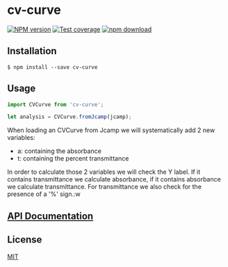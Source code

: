 # cv-curve

[![NPM version][npm-image]][npm-url]
[![Test coverage][codecov-image]][codecov-url]
[![npm download][download-image]][download-url]

## Installation

`$ npm install --save cv-curve`

## Usage

```js
import CVCurve from 'cv-curve';

let analysis = CVCurve.fromJcamp(jcamp);
```

When loading an CVCurve from Jcamp we will systematically add 2 new variables:

- a: containing the absorbance
- t: containing the percent transmittance

In order to calculate those 2 variables we will check the Y label. If it contains
transmittance we calculate absorbance, if it contains absorbance we calculate transmittance.
For transmittance we also check for the presence of a '%' sign.:w

## [API Documentation](https://cheminfo.github.io/cv-curve/)

## License

[MIT](./LICENSE)

[npm-image]: https://img.shields.io/npm/v/cv-curve.svg?style=flat-square
[npm-url]: https://www.npmjs.com/package/cv-curve
[codecov-image]: https://img.shields.io/codecov/c/github/cheminfo/cv-curve.svg?style=flat-square
[codecov-url]: https://codecov.io/gh/cheminfo/cv-curve
[download-image]: https://img.shields.io/npm/dm/cv-curve.svg?style=flat-square
[download-url]: https://www.npmjs.com/package/cv-curve
